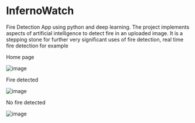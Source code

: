 # InfernoWatch
Fire Detection App using python and deep learning.
The project implements aspects of artificial intelligence to detect fire in an uploaded image.
It is a stepping stone for further very significant uses of fire detection, real time fire detection for example

Home page 

![image](https://github.com/aryanm23/InfernoWatch/assets/120236492/5a3ae209-3c00-4a6d-b071-30b1f1da4aeb)


Fire detected

![image](https://github.com/aryanm23/InfernoWatch/assets/120236492/a583e63a-430a-4923-9d82-80f32829fd03)


No fire detected 

![image](https://github.com/aryanm23/InfernoWatch/assets/120236492/c6855f09-aa7e-48c2-8cf7-d9cd09a7b612)
